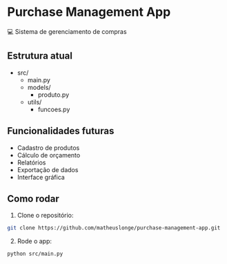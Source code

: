 # Purchase Management App

💻 Sistema de gerenciamento de compras

## Estrutura atual
- src/
  - main.py
  - models/
    - produto.py
  - utils/
    - funcoes.py

## Funcionalidades futuras
- Cadastro de produtos
- Cálculo de orçamento
- Relatórios
- Exportação de dados
- Interface gráfica

## Como rodar
1. Clone o repositório:
```bash
git clone https://github.com/matheuslonge/purchase-management-app.git
```
2. Rode o app:
```bash
python src/main.py
```
